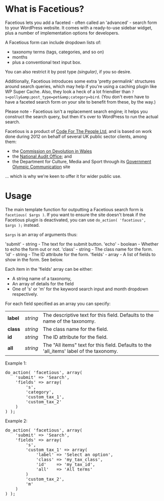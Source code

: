 # What is Facetious?

Facetious lets you add a faceted - often called an 'advanced' - search form to your WordPress website. It comes with a ready-to-use sidebar widget, plus a number of implementation options for developers.

A Facetious form can include dropdown lists of:

- taxonomy terms (tags, categories, and so on)
- months
- plus a conventional text input box.

You can also restrict it by post type _(singular)_, if you so desire.

Additionally, Facetious introduces some extra 'pretty permalink' structures around search queries, which may help if you're using a caching plugin like WP Super Cache. Also, they look a heck of a lot friendlier than `?s=polly&amp;post_type=pet&amp;category=bird`. (You don't even have to have a faceted search form on your site to benefit from these, by the way.)

Please note - Facetious isn't a replacement search engine; it helps you construct the search query, but then it's over to WordPress to run the actual search.

Facetious is a product of [Code For The People Ltd](http://codeforthepeople.com), and is based on work done during 2012 on behalf of several UK public sector clients, among them:

* the [Commission on Devolution in Wales](http://commissionondevolutioninwales.independent.gov.uk)
* the [National Audit Office](http://www.nao.org.uk); and
* the Department for Culture, Media and Sport through its [Government Olympic Communication](http://goc2012.culture.gov.uk) site

... which is why we're keen to offer it for wider public use.

# Usage

The main template function for outputting a Facetious search form is `facetious( $args )`. If you want to ensure the site doesn't break if the Facetious plugin is deactivated, you can use `do_action( 'facetious', $args );` instead.

`$args` is an array of arguments thus:

'submit' - string  - The text for the submit button.
'echo'   - boolean - Whether to echo the form out or not.
'class'  - string  - The class name for the form.
'id'     - string  - The ID attribute for the form.
'fields' - array   - A list of fields to show in the form. See below.

Each item in the 'fields' array can be either:
* A string name of a taxonomy,
* An array of details for the field
* One of 's' or 'm' for the keyword search input and month dropdown respectively.

For each field specified as an array you can specify:

<table>
	<tr>
		<td><strong>label</strong></td>
		<td><em>string</em></td>
		<td>The descriptive text for this field. Defaults to the name of the taxonomy.</td>
	</tr>
	<tr>
		<td><strong>class</strong></td>
		<td><em>string</em></td>
		<td>The class name for the field.</td>
	</tr>
	<tr>
		<td><strong>id</strong></td>
		<td><em>string</em></td>
		<td>The ID attribute for the field.</td>
	</tr>
	<tr>
		<td><strong>all</strong></td>
		<td><em>string</em></td>
		<td>The "All items" text for this field. Defaults to the 'all_items' label of the taxonomy.</td>
	</tr>
</table>

Example 1:

<pre>
do_action( 'facetious', array(
	'submit' => 'Search',
	'fields' => array(
		's',
		'category',
		'custom_tax_1',
		'custom_tax_2'
	)
) );
</pre>

Example 2:

<pre>
do_action( 'facetious', array(
	'submit' => 'Search',
	'fields' => array(
		's',
		'custom_tax_1' => array(
			'label' => 'Select an option',
			'class' => 'my_tax_class',
			'id'    => 'my_tax_id',
			'all'   => 'All terms'
		)
		'custom_tax_2',
		'm'
	)
) );
</pre>
